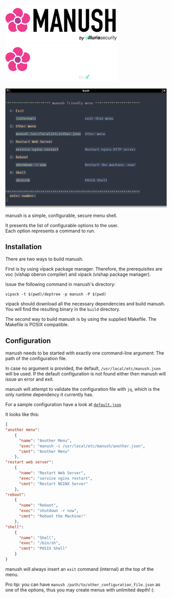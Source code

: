 
![Dark Logo](logo-dark.png#gh-light-mode-only)
![Light Logo](logo-light.png#gh-dark-mode-only)
---
![Demo](menu.png)

manush is a simple, configurable, secure menu shell.

It presents the list of configurable options to the user.  
Each option represents a command to run.  

## Installation

There are two ways to build manush.

First is by using vipack package manager. Therefore, the prerequisites are voc (vishap oberon compiler) and vipack (vishap package manager).

Issue the following command in manush's directory:

```console
vipack -t $(pwd)/deptree -p manush -P $(pwd)
```

vipack should download all the necessary dependencies and build manush. You will find the resulting binary in the `build` directory.

The second way to build manush is by using the supplied Makefile. The Makefile is POSIX compatible.

## Configuration

manush needs to be started with exactly one command-line argument: The path of the configuration file.

In case no argument is provided, the default, `/usr/local/etc/manush.json` will be used. If the default configuration is not found either then manush will issue an error and exit.

manush will attempt to validate the configuration file with `jq`, which is the only runtime dependency it currently has.

For a sample configuration have a look at [`default.json`](templates/default.json)

It looks like this:

```json
{
"another menu":
    {
      "name": "Another Menu",
      "exec": "manush -c /usr/local/etc/manush/another.json",
      "cmnt": "Another Menu"
    },
"restart web server":
    {
      "name": "Restart Web Server",
      "exec": "service nginx restart",
      "cmnt": "Restart NGINX Server"
    },
"reboot":
    {
      "name": "Reboot",
      "exec": "shutdown -r now",
      "cmnt": "Reboot the Machine!"
    },
"shell":
    {
      "name": "Shell",
      "exec": "/bin/sh",
      "cmnt": "POSIX Shell"
    }
}
```

manush will always insert an `exit` command (internal) at the top of the menu.

Pro tip: you can have `manush /path/to/other_configuration_file.json` as one of the options, thus you may create menus with unlimited depth! (:
